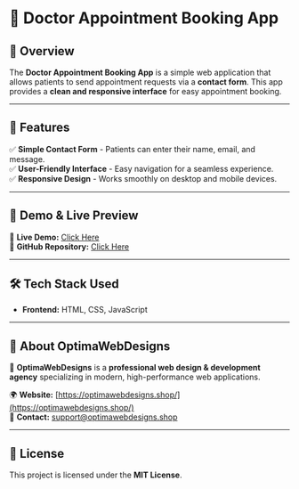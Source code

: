 # 🏥 Doctor Appointment Booking App

## 🌟 Overview
The **Doctor Appointment Booking App** is a simple web application that allows patients to send appointment requests via a **contact form**. This app provides a **clean and responsive interface** for easy appointment booking.

---

## 🚀 Features
✅ **Simple Contact Form** - Patients can enter their name, email, and message.  
✅ **User-Friendly Interface** - Easy navigation for a seamless experience.  
✅ **Responsive Design** - Works smoothly on desktop and mobile devices.  

---

## 📸 **Demo & Live Preview**
🔗 **Live Demo:** [Click Here](https://korinikhil.github.io/medical-appoinment/)  
🔗 **GitHub Repository:** [Click Here](https://github.com/korinikhil/medical-appoinment)  

---

## 🛠️ **Tech Stack Used**
- **Frontend:** HTML, CSS, JavaScript  

---

## 🏢 **About OptimaWebDesigns**
🔹 **OptimaWebDesigns** is a **professional web design & development agency** specializing in modern, high-performance web applications.  

🌍 **Website:** [https://optimawebdesigns.shop/](https://optimawebdesigns.shop/)  
📧 **Contact:** support@optimawebdesigns.shop  

---

## 📄 **License**
This project is licensed under the **MIT License**.  
